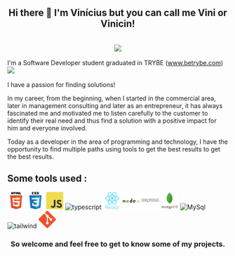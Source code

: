 
<div align="center"> <h2>Hi there 👋 I'm Vinícius but you can call me Vini or Vinicin!</h2></div>
 <br/>
<div align="center">
<img src="https://media1.giphy.com/media/dUNNnf1vwvhRuGCBMb/giphy.gif?cid=ecf05e473p8jjttfiwz3s79axsmb7li86hbydsrojfze0axa&rid=giphy.gif&ct=g" width="500"  />
</div>
</p>

I'm a Software Developer student graduated in TRYBE (www.betrybe.com)
<img src="https://media2.giphy.com/media/v0pjPifNejWspnnrJj/200w.webp" width="50"> 

I have a passion for finding solutions!</p>
In my career, from the beginning, when I started in the commercial area, later in management consulting and later as an entrepreneur, it has always fascinated me and motivated me to listen carefully to the customer to identify their real need and thus find a solution with a positive impact for him and everyone involved.</p> Today as a developer in the area of programming and technology, I have the opportunity to find multiple paths using tools to get the best results to get the best results.
</p>

## Some tools used :

<p align="left">
<img src="https://raw.githubusercontent.com/devicons/devicon/master/icons/html5/html5-original-wordmark.svg" alt="html5" width="40" height="40"/> 
<img src="https://raw.githubusercontent.com/devicons/devicon/master/icons/css3/css3-original-wordmark.svg" alt="css3" width="40" height="40"/> 
<img src="https://raw.githubusercontent.com/devicons/devicon/master/icons/javascript/javascript-original.svg" alt="javascript" width="40" height="40"/>
<img src="https://upload.wikimedia.org/wikipedia/commons/4/4c/Typescript_logo_2020.svg" alt="typescript" width="40" height="40"/>
<img src="https://raw.githubusercontent.com/devicons/devicon/master/icons/react/react-original-wordmark.svg" alt="react" width="40" height="40"/> 
<img src="https://raw.githubusercontent.com/devicons/devicon/master/icons/nodejs/nodejs-original-wordmark.svg" alt="nodejs" width="40" height="40"/>
<img src="https://raw.githubusercontent.com/devicons/devicon/master/icons/express/express-original-wordmark.svg" alt="express" width="40" height="40"/> 
<img src="https://raw.githubusercontent.com/devicons/devicon/master/icons/mongodb/mongodb-original-wordmark.svg" alt="mongodb" width="40" height="40"/>
<img src="https://marcas-logos.net/wp-content/uploads/2020/11/MySQL-logo-600x400.png" alt="MySql" width="40" height="40"/> 
<img src="https://upload.wikimedia.org/wikipedia/commons/d/d5/Tailwind_CSS_Logo.svg" alt="tailwind" width="40" height="40"/> 
<img src="https://raw.githubusercontent.com/devicons/devicon/master/icons/git/git-original.svg" alt="git" width="40" height="40"/> 


</p>
<h3 align="center">So welcome and feel free to get to know some of my projects.</h3>
</body>
